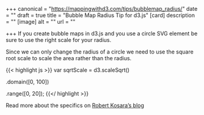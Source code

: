 +++
canonical = "https://mappingwithd3.com/tips/bubblemap_radius/"
date = ""
draft = true
title = "Bubble Map Radius Tip for d3.js"
[card]
description = ""
[image]
alt = ""
url = ""

+++
If you create bubble maps in d3.js and you use a circle SVG element be sure to use the right scale for your radius.

Since we can only change the radius of a circle we need to use the square root scale to scale the area rather than the radius.

{{< highlight js >}}
var sqrtScale = d3.scaleSqrt()

  .domain(\[0, 100\])

  .range(\[0, 20\]);
{{</ highlight >}}

Read more about the specifics on [Robert Kosara’s blog](https://eagereyes.org/blog/2008/linear-vs-quadratic-change)